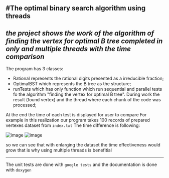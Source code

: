 #The optimal binary search algorithm using threads
---
*the project shows the work of the algorithm of finding the vertex for optimal B tree completed in only and multiple threads with the time comparison*
---
The program has 3 classes: 

- Rational represents the rational digits presented as a irreducible fraction;
- OptimalBST which represents the B tree as the structure;
- runTests which has only function which run sequential and parallel tests fo the algorithm "finding the vertex for optimal B tree". During work the result (found vertex) and the thread where each chunk of the code was processed;

At the end the time of each test is displayed for user to compare
For example in this realization our program takes 100 records of prepared vertexes dataset from `index.txt`
The time difference is following:

![image](https://github.com/OnishchenkoDaria/optimal-search-tree-realisation/assets/145560302/8a4c2dcd-10f7-467d-b60a-c9a84d40ffad)
![image](https://github.com/OnishchenkoDaria/optimal-search-tree-realisation/assets/145560302/9276e83d-cefb-480d-bd14-971b694d21b4)

so we can see that with enlarging the dataset the time effectiveness would grow that is why using multiple threads is benefitial

---

The unit tests are done with `google tests` and the documentation is done with `doxygen`
